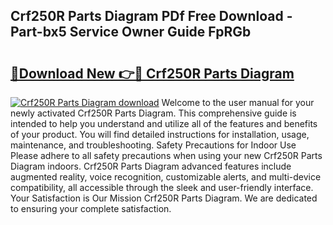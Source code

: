 ## Crf250R Parts Diagram PDf Free Download - Part-bx5 Service Owner Guide FpRGb

# <h2><a href="http://dfqg4ag.blite.top/?on=Crf250R+Parts+Diagram">🔗Download New 👉🔴 Crf250R Parts Diagram</a></h2>

[![Crf250R Parts Diagram download](https://i.imgur.com/lujVjoI.png)](http://dfqg4ag.blite.top/?on=Crf250R+Parts+Diagram)
Welcome to the user manual for your newly activated Crf250R Parts Diagram. This comprehensive guide is intended to help you understand and utilize all of the features and benefits of your product. You will find detailed instructions for installation, usage, maintenance, and troubleshooting. Safety Precautions for Indoor Use Please adhere to all safety precautions when using your new Crf250R Parts Diagram indoors. Crf250R Parts Diagram advanced features include augmented reality, voice recognition, customizable alerts, and multi-device compatibility, all accessible through the sleek and user-friendly interface. Your Satisfaction is Our Mission Crf250R Parts Diagram. We are dedicated to ensuring your complete satisfaction.
